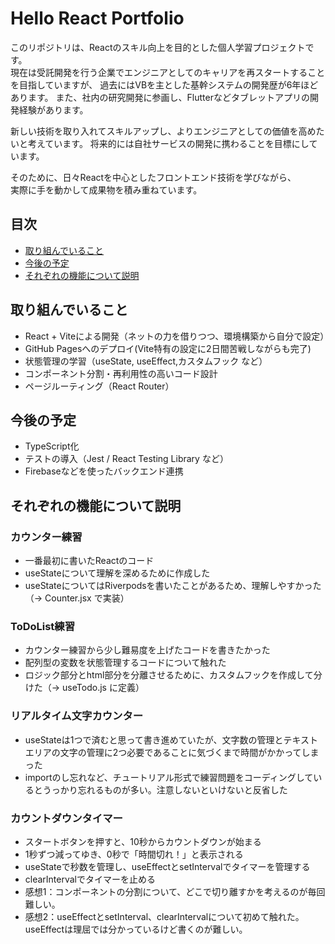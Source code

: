 # Hello React Portfolio

このリポジトリは、Reactのスキル向上を目的とした個人学習プロジェクトです。  
現在は受託開発を行う企業でエンジニアとしてのキャリアを再スタートすることを目指していますが、
過去にはVBを主とした基幹システムの開発歴が6年ほどあります。
また、社内の研究開発に参画し、Flutterなどタブレットアプリの開発経験があります。

新しい技術を取り入れてスキルアップし、よりエンジニアとしての価値を高めたいと考えています。
将来的には自社サービスの開発に携わることを目標にしています。

そのために、日々Reactを中心としたフロントエンド技術を学びながら、  
実際に手を動かして成果物を積み重ねています。

## 目次
- [取り組んでいること](#取り組んでいること)
- [今後の予定](#今後の予定)
- [それぞれの機能について説明](#それぞれの機能について説明)


## 取り組んでいること
- React + Viteによる開発（ネットの力を借りつつ、環境構築から自分で設定）
- GitHub Pagesへのデプロイ(Vite特有の設定に2日間苦戦しながらも完了)
- 状態管理の学習（useState, useEffect,カスタムフック など）
- コンポーネント分割・再利用性の高いコード設計
- ページルーティング（React Router）

## 今後の予定
- TypeScript化
- テストの導入（Jest / React Testing Library など）
- Firebaseなどを使ったバックエンド連携

## それぞれの機能について説明

### カウンター練習
- 一番最初に書いたReactのコード
- useStateについて理解を深めるために作成した
- useStateについてはRiverpodsを書いたことがあるため、理解しやすかった（→ Counter.jsx で実装）

### ToDoList練習
- カウンター練習から少し難易度を上げたコードを書きたかった
- 配列型の変数を状態管理するコードについて触れた
- ロジック部分とhtml部分を分離させるために、カスタムフックを作成して分けた（→ useTodo.js に定義）

### リアルタイム文字カウンター
- useStateは1つで済むと思って書き進めていたが、文字数の管理とテキストエリアの文字の管理に2つ必要であることに気づくまで時間がかかってしまった
- importのし忘れなど、チュートリアル形式で練習問題をコーディングしているとうっかり忘れるものが多い。注意しないといけないと反省した

### カウントダウンタイマー
- スタートボタンを押すと、10秒からカウントダウンが始まる
- 1秒ずつ減ってゆき、0秒で「時間切れ！」と表示される
- useStateで秒数を管理し、useEffectとsetIntervalでタイマーを管理する
- clearIntervalでタイマーを止める
- 感想1：コンポーネントの分割について、どこで切り離すかを考えるのが毎回難しい。
- 感想2：useEffectとsetInterval、clearIntervalについて初めて触れた。useEffectは理屈では分かっているけど書くのが難しい。